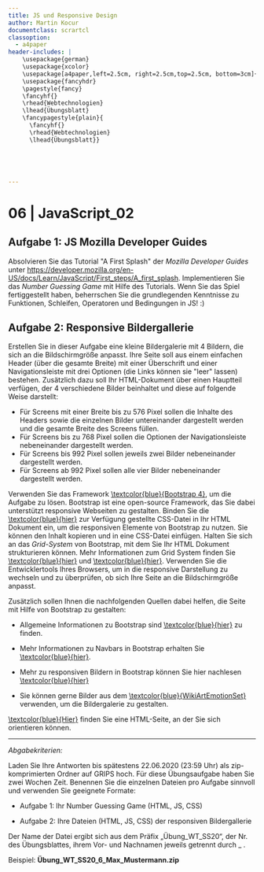 ```yaml
---
title: JS und Responsive Design
author: Martin Kocur
documentclass: scrartcl
classoption:
  - a4paper
header-includes: |
    \usepackage{german} 
	\usepackage{xcolor}
    \usepackage[a4paper,left=2.5cm, right=2.5cm,top=2.5cm, bottom=3cm]{geometry}
    \usepackage{fancyhdr}
    \pagestyle{fancy}
    \fancyhf{}
    \rhead{Webtechnologien}
    \lhead{Übungsblatt}
    \fancypagestyle{plain}{
      \fancyhf{}
      \rhead{Webtechnologien}
      \lhead{Übungsblatt}}





---
```



# 06 | JavaScript_02

## Aufgabe 1: JS Mozilla Developer Guides

Absolvieren Sie das Tutorial "A First Splash" der _Mozilla Developer Guides_ unter https://developer.mozilla.org/en-US/docs/Learn/JavaScript/First_steps/A_first_splash. Implementieren Sie das  _Number Guessing Game_ mit Hilfe des Tutorials.  Wenn Sie das Spiel fertiggestellt haben, beherrschen Sie die grundlegenden Kenntnisse zu Funktionen, Schleifen, Operatoren und Bedingungen in JS! :)

## Aufgabe 2: Responsive Bildergallerie

Erstellen Sie in dieser Aufgabe eine kleine Bildergalerie mit 4 Bildern, die sich an die Bildschirmgröße anpasst.  Ihre Seite soll aus einem einfachen Header (über die gesamte Breite) mit einer Überschrift und einer Navigationsleiste mit drei Optionen (die Links können sie "leer" lassen) bestehen. Zusätzlich dazu soll Ihr HTML-Dokument über einen Hauptteil verfügen, der 4 verschiedene Bilder beinhaltet und diese auf folgende Weise darstellt:

- Für Screens mit einer Breite bis zu 576 Pixel sollen die Inhalte des Headers sowie die einzelnen Bilder untereinander dargestellt werden und die gesamte Breite des Screens füllen.
-  Für Screens bis zu 768 Pixel sollen die Optionen der Navigationsleiste nebeneinander dargestellt werden.
-  Für Screens bis 992 Pixel sollen jeweils zwei Bilder nebeneinander dargestellt werden.
-  Für Screens ab 992 Pixel  sollen alle vier Bilder nebeneinander dargestellt werden.

Verwenden Sie das Framework [\textcolor{blue}{Bootstrap 4}](https://getbootstrap.com/docs/4.5/getting-started/introduction/), um die Aufgabe zu lösen. Bootstrap ist eine open-source Framework, das Sie dabei unterstützt responsive Webseiten zu gestalten. Binden Sie die   [\textcolor{blue}{hier}](https://homepages.uni-regensburg.de/~kom13409/WTSS2020/U06/bootstrap.min.css) zur Verfügung gestellte CSS-Datei in Ihr HTML Dokument ein, um die responsiven Elemente von Bootstrap zu nutzen. Sie können den Inhalt kopieren und in eine CSS-Datei einfügen. Halten Sie sich an das _Grid-System_ von Bootstrap, mit dem Sie  Ihr HTML Dokument strukturieren können. Mehr Informationen zum Grid System finden Sie [\textcolor{blue}{hier}](https://getbootstrap.com/docs/4.0/layout/grid/) und [\textcolor{blue}{hier}](https://www.w3schools.com/bootstrap4/bootstrap_grid_basic.asp). Verwenden Sie die Entwicklertools Ihres Browsers, um in die responsive Darstellung zu wechseln und zu überprüfen, ob sich Ihre Seite an die Bildschirmgröße anpasst.



Zusätzlich sollen Ihnen die nachfolgenden Quellen dabei helfen, die Seite  mit Hilfe von Bootstrap zu gestalten:

- Allgemeine Informationen zu Bootstrap sind [\textcolor{blue}{hier}](https://www.w3schools.com/bootstrap4/default.asp) zu finden.

- Mehr Informationen zu Navbars in Bootstrap erhalten Sie [\textcolor{blue}{hier}](https://www.w3schools.com/bootstrap4/bootstrap_navbar.asp).
- Mehr zu responsiven Bildern in Bootstrap können Sie hier nachlesen  [\textcolor{blue}{hier}](https://getbootstrap.com/docs/4.5/content/images/)
- Sie können gerne Bilder aus dem [\textcolor{blue}{WikiArtEmotionSet}](https://docs.google.com/spreadsheets/d/19QDyny7b0CHnpotKPzwxMIK9_59uH4BZWEmqLupVPhQ/edit?usp=sharing) verwenden, um die Bildergalerie zu gestalten.



[\textcolor{blue}{Hier}](https://homepages.uni-regensburg.de/~kom13409/WTSS2020/U06/Gallery.html) finden Sie eine HTML-Seite, an der Sie sich orientieren können.



------

*Abgabekriterien:*

Laden Sie Ihre Antworten bis spätestens 22.06.2020 (23:59 Uhr) als zip-komprimierten Ordner auf GRIPS hoch.  Für diese Übungsaufgabe haben Sie zwei Wochen Zeit. Benennen Sie die einzelnen Dateien pro Aufgabe sinnvoll und verwenden Sie geeignete Formate:

- Aufgabe 1: Ihr Number Guessing Game (HTML, JS, CSS)

- Aufgabe 2: Ihre Dateien (HTML, JS, CSS) der responsiven Bildergallerie

Der Name der Datei ergibt sich aus dem Präfix „Übung_WT_SS20“, der Nr. des Übungsblattes, ihrem Vor- und Nachnamen jeweils getrennt durch _ .

 

Beispiel: **Übung_WT_SS20_6_Max_Mustermann.zip**

